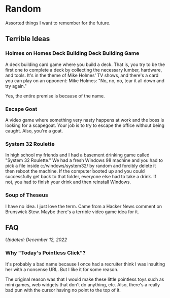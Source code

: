 # Random

Assorted things I want to remember for the future.

## Terrible Ideas

### Holmes on Homes Deck Building Deck Building Game

A deck building card game where you build a deck. That is, you try to be the first one to complete a deck by collecting the necessary lumber, hardware, and tools. It's in the theme of Mike Holmes' TV shows, and there's a card you can play on an opponent: Mike Holmes: "No, no, no, tear it all down and try again."

Yes, the entire premise is because of the name.

### Escape Goat

A video game where something very nasty happens at work and the boss is looking for a scapegoat. Your job is to try to escape the office without being caught. Also, you're a goat.

### System 32 Roulette

In high school my friends and I had a basement drinking game called "System 32 Roulette." We had a fresh Windows 98 machine and you had to pick a file inside c:/windows/system32/ by random and forcibly delete it then reboot the machine. If the computer booted up and you could successfully get back to that folder, everyone else had to take a drink. If not, you had to finish your drink and then reinstall Windows.

### Soup of Theseus

I have no idea. I just love the term. Came from a Hacker News comment on Brunswick Stew. Maybe there's a terrible video game idea for it.

## FAQ

_Updated: December 12, 2022_

### Why "Today's Pointless Click"?

It's probably a bad name because I once had a recruiter think I was insulting her with a nonsense URL. But I like it for some reason.

The original reason was that I would make these little pointless toys such as mini games, web widgets that don't do anything, etc. Also, there's a really bad pun with the cursor having no point to the top of it.
